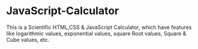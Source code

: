 # JavaScript-Calculator
This is a Scientific HTML,CSS &amp; JavaScript Calculator, which have features like logarithmic values, exponential values, square Root values, Square &amp; Cube values, etc. 
